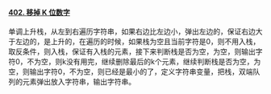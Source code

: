 #### [402. 移掉 K 位数字](https://leetcode.cn/problems/remove-k-digits/)

单调上升栈，从左到右遍历字符串，如果右边比左边小，弹出左边的，保证右边大于左边的，是上升的，在遍历的时候，如果栈为空且当前字符是0，则不用入栈，取反条件，则入栈，保证有入栈的元素，接下来判断栈是否为空，为空，则输出字符0，不为空，则k没有用完，继续删除最后的k个元素，继续判断栈是否为空，为空，则输出字符0，不为空，则已经是最小的了，定义字符串变量，把栈，双端队列的元素弹出放入字符串，输出字符串。


